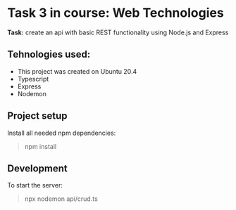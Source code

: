 # Task 3 in course: Web Technologies

**Task:** create an api with basic REST functionality using Node.js and Express

## Tehnologies used:

- This project was created on Ubuntu 20.4
- Typescript
- Express
- Nodemon

## Project setup

Install all needed npm dependencies:
>npm install

## Development

To start the server:
>npx nodemon api/crud.ts